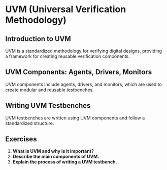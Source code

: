 # UVM (Universal Verification Methodology)

## Introduction to UVM
UVM is a standardized methodology for verifying digital designs, providing a framework for creating reusable verification components.

## UVM Components: Agents, Drivers, Monitors
UVM components include agents, drivers, and monitors, which are used to create modular and reusable testbenches.

## Writing UVM Testbenches
UVM testbenches are written using UVM components and follow a standardized structure.

## Exercises
1. **What is UVM and why is it important?**
2. **Describe the main components of UVM.**
3. **Explain the process of writing a UVM testbench.**
